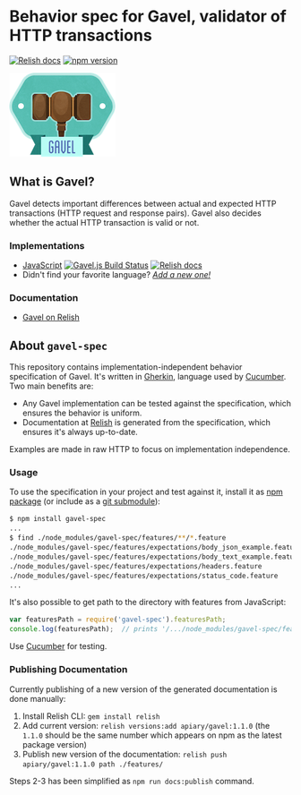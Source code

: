 # Behavior spec for Gavel, validator of HTTP transactions

[![Relish docs](https://img.shields.io/badge/docs-Relish-green.svg?style=flat)][Gavel on Relish]
[![npm version](https://badge.fury.io/js/gavel-spec.svg)](https://badge.fury.io/js/gavel-spec)

![Gavel - Validator of HTTP Transactions](img/gavel.png?v=1&raw=true)

## What is Gavel?

Gavel detects important differences between actual and expected HTTP transactions (HTTP request and response pairs). Gavel also decides whether the actual HTTP transaction is valid or not.

### Implementations

- [JavaScript][Gavel.js] [![Gavel.js Build Status](https://travis-ci.org/apiaryio/gavel.js.svg?branch=master)](https://travis-ci.org/apiaryio/gavel.js) [![Relish docs](https://img.shields.io/badge/docs-Relish-green.svg?style=flat)][Gavel.js on Relish]
- Didn't find your favorite language? _[Add a new one!](features/add-implementation.md)_

### Documentation

- [Gavel on Relish][]

## About `gavel-spec`

This repository contains implementation-independent behavior specification of Gavel. It's written in [Gherkin][], language used by [Cucumber][]. Two main benefits are:

- Any Gavel implementation can be tested against the specification, which ensures the behavior is uniform.
- Documentation at [Relish][] is generated from the specification, which ensures it's always up-to-date.

Examples are made in raw HTTP to focus on implementation independence.

### Usage

To use the specification in your project and test against it, install it as [npm package][] (or include as a [git submodule][]):

```sh
$ npm install gavel-spec
...
$ find ./node_modules/gavel-spec/features/**/*.feature
./node_modules/gavel-spec/features/expectations/body_json_example.feature
./node_modules/gavel-spec/features/expectations/body_text_example.feature
./node_modules/gavel-spec/features/expectations/headers.feature
./node_modules/gavel-spec/features/expectations/status_code.feature
...
```

It's also possible to get path to the directory with features from JavaScript:

```javascript
var featuresPath = require('gavel-spec').featuresPath;
console.log(featuresPath);  // prints '/.../node_modules/gavel-spec/features/'
```

Use [Cucumber][] for testing.

### Publishing Documentation

Currently publishing of a new version of the generated documentation is done manually:

1. Install Relish CLI: `gem install relish`
2. Add current version: `relish versions:add apiary/gavel:1.1.0` (the `1.1.0` should be the same number which appears on npm as the latest package version)
3. Publish new version of the documentation: `relish push apiary/gavel:1.1.0 path ./features/`

Steps 2-3 has been simplified as `npm run docs:publish` command.


[Relish]: https://www.relishapp.com/
[Gavel on Relish]: https://www.relishapp.com/apiary/gavel
[Gavel.js]: https://github.com/apiaryio/gavel.js
[Gavel.js on Relish]: https://www.relishapp.com/apiary/gavel/docs/javascript/
[Gherkin]: https://github.com/cucumber/gherkin
[Cucumber]: https://github.com/cucumber/cucumber
[git submodule]: https://git-scm.com/book/en/v2/Git-Tools-Submodules
[npm package]: https://www.npmjs.com/package/gavel-spec
